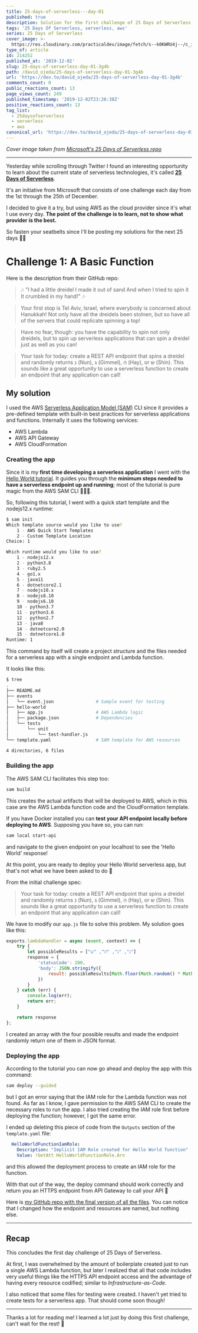 ```yaml
---
title: 25-days-of-serverless---day-01
published: true
description: Solution for the first challenge of 25 Days of Serverless
tags: '25 Days Of Serverless, serverless, aws'
series: 25 Days of Serverless
cover_image: >-
  https://res.cloudinary.com/practicaldev/image/fetch/s--k0KWRU4j--/c_imagga_scale,f_auto,fl_progressive,h_420,q_auto,w_1000/https://thepracticaldev.s3.amazonaws.com/i/4ld34pt62433i7mwh1zb.jpeg
type_of: article
id: 214252
published_at: '2019-12-02'
slug: 25-days-of-serverless-day-01-3g4b
path: /david_ojeda/25-days-of-serverless-day-01-3g4b
url: 'https://dev.to/david_ojeda/25-days-of-serverless-day-01-3g4b'
comments_count: 0
public_reactions_count: 13
page_views_count: 249
published_timestamp: '2019-12-02T23:26:38Z'
positive_reactions_count: 13
tag_list:
  - 25daysofserverless
  - serverless
  - aws
canonical_url: 'https://dev.to/david_ojeda/25-days-of-serverless-day-01-3g4b'
---
```


*Cover image taken from [Microsoft's 25 Days of Serverless repo](https://github.com/microsoft/25-days-of-serverless/blob/master/week-1/challenge-1/README.md)*

---

Yesterday while scrolling through Twitter I found an interesting opportunity to learn about the current state of serverless technologies, it's called **[25 Days of Serverless](https://25daysofserverless.com/)**. 

It's an initiative from Microsoft that consists of one challenge each day from the 1st through the 25th of December. 

I decided to give it a try, but using AWS as the cloud provider since it's what I use every day. **The point of the challenge is to learn, not to show what provider is the best.**

So fasten your seatbelts since I'll be posting my solutions for the next 25 days 🤘🏼

# Challenge 1: A Basic Function

Here is the description from their GitHub repo:

> 🎶 "I had a little dreidel
> I made it out of sand
> And when I tried to spin it
> It crumbled in my hand!" 🎶

> Your first stop is Tel Aviv, Israel, where everybody is concerned about Hanukkah! Not only have all the dreidels been stolnen, but so have all of the servers that could replicate spinning a top!

> Have no fear, though: you have the capability to spin not only dreidels, but to spin up serverless applications that can spin a dreidel just as well as you can!

> Your task for today: create a REST API endpoint that spins a dreidel and randomly returns נ (Nun), ג (Gimmel), ה (Hay), or ש (Shin). This sounds like a great opportunity to use a serverless function to create an endpoint that any application can call!

## My solution

I used the AWS [Serverless Application Model (SAM)](https://aws.amazon.com/serverless/sam/) CLI since it provides a pre-defined template with built-in best practices for serverless applications and functions. Internally it uses the following services:
- AWS Lambda
- AWS API Gateway
- AWS CloudFormation

### Creating the app

Since it is my **first time developing a serverless application** I went with the [Hello World tutorial](https://docs.aws.amazon.com/serverless-application-model/latest/developerguide/serverless-getting-started-hello-world.html). It guides you through the **minimum steps needed to have a serverless endpoint up and running**; most of the tutorial is pure magic from the AWS SAM CLI 🧙🏻‍♂️.

So, following this tutorial, I went with a quick start template and the nodejs12.x runtime:

```bash
$ sam init
Which template source would you like to use?
	1 - AWS Quick Start Templates
	2 - Custom Template Location
Choice: 1 

Which runtime would you like to use?
	1 - nodejs12.x
	2 - python3.8
	3 - ruby2.5
	4 - go1.x
	5 - java11
	6 - dotnetcore2.1
	7 - nodejs10.x
	8 - nodejs8.10
	9 - nodejs6.10
	10 - python3.7
	11 - python3.6
	12 - python2.7
	13 - java8
	14 - dotnetcore2.0
	15 - dotnetcore1.0
Runtime: 1
```

This command by itself will create a project structure and the files needed for a serverless app with a single endpoint and Lambda function.

It looks like this:

```bash
$ tree
.
├── README.md
├── events
│   └── event.json                # Sample event for testing
├── hello-world
│   ├── app.js                    # AWS Lambda logic
│   ├── package.json              # Dependencies
│   └── tests
│       └── unit
│           └── test-handler.js
└── template.yaml                 # SAM template for AWS resources

4 directories, 6 files
```

### Building the app

The AWS SAM CLI facilitates this step too:

```bash
sam build
```

This creates the actual artifacts that will be deployed to AWS, which in this case are the AWS Lambda function code and the CloudFormation template. 

If you have Docker installed you can **test your API endpoint locally before deploying to AWS**. Supposing you have so, you can run:

```bash
sam local start-api
```

and navigate to the given endpoint on your localhost to see the 'Hello World' response!

At this point, you are ready to deploy your Hello World serverless app, but that's not what we have been asked to do 🤔

From the initial challenge spec: 

> Your task for today: create a REST API endpoint that spins a dreidel and randomly returns נ (Nun), ג (Gimmel), ה (Hay), or ש (Shin). This sounds like a great opportunity to use a serverless function to create an endpoint that any application can call!

We have to modify our `app.js` file to solve this problem. My solution goes like this:

```javascript
exports.lambdaHandler = async (event, context) => {
    try {
        let possibleResults = ["נ", "ג", "ה", "ש"]
        response = {
            'statusCode': 200,
            'body': JSON.stringify({
                result: possibleResults[Math.floor(Math.random() * Math.floor(possibleResults.length))],                
            })
        }
    } catch (err) {
        console.log(err);
        return err;
    }

    return response
};
```

I created an array with the four possible results and made the endpoint randomly return one of them in JSON format.

### Deploying the app

According to the tutorial you can now go ahead and deploy the app with this command:

```bash
sam deploy --guided
```

but I got an error saying that the IAM role for the Lambda function was not found. As far as I know, I gave permission to the AWS SAM CLI to create the necessary roles to run the app. I also tried creating the IAM role first before deploying the function; however, I got the same error. 

I ended up deleting this piece of code from the `Outputs` section of the `template.yaml` file:

```yaml
  HelloWorldFunctionIamRole:
    Description: "Implicit IAM Role created for Hello World function"
    Value: !GetAtt HelloWorldFunctionRole.Arn
```

and this allowed the deployment process to create an IAM role for the function. 

With that out of the way, the deploy command should work correctly and return you an HTTPS endpoint from API Gateway to call your API 🥳

Here is [my GitHub repo with the final version of all the files](https://github.com/davidojedalopez/25-days-of-serverless-day-01). You can notice that I changed how the endpoint and resources are named, but nothing else.

---

## Recap

This concludes the first day challenge of 25 Days of Serverless.

At first, I was overwhelmed by the amount of boilerplate created just to run a single AWS Lambda function, but later I realized that all that code includes very useful things like the HTTPS API endpoint access and the advantage of having every resource codified; similar to *Infrastructure-as-Code*.

I also noticed that some files for testing were created. I haven't yet tried to create tests for a serverless app. That should come soon though!

---

Thanks a lot for reading me! I learned a lot just by doing this first challenge, can't wait for the rest! 💙
